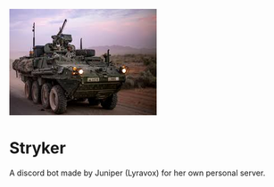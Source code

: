 ![](bot/images/image.png)

# Stryker

A discord bot made by Juniper (Lyravox) for her own personal server.
